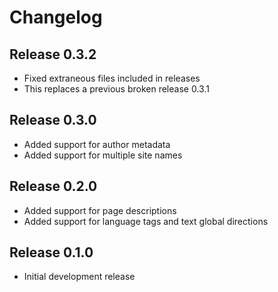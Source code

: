 # Changelog

## Release 0.3.2

- Fixed extraneous files included in releases
- This replaces a previous broken release 0.3.1

## Release 0.3.0

- Added support for author metadata
- Added support for multiple site names

## Release 0.2.0

- Added support for page descriptions
- Added support for language tags and text global directions

## Release 0.1.0

- Initial development release
